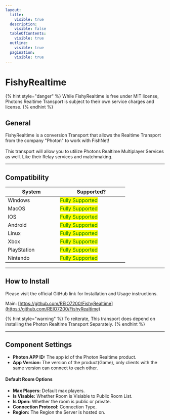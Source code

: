 ```yaml
---
layout:
  title:
    visible: true
  description:
    visible: false
  tableOfContents:
    visible: true
  outline:
    visible: true
  pagination:
    visible: true
---
```


# FishyRealtime



{% hint style="danger" %}
While FishyRealtime is free under MIT license, Photons Realtime Transport is subject to their own service charges and license.&#x20;
{% endhint %}

## General

FishyRealtime is a conversion Transport that allows the Realtime Transport from the company "Photon" to work with FishNet!\
\
This transport will allow you to utilize Photons Realtime Multiplayer Services as well. Like their Relay services and matchmaking.

***

## Compatibility

<table data-full-width="false"><thead><tr><th width="149">System</th><th width="198">Supported? </th></tr></thead><tbody><tr><td>Windows</td><td><mark style="color:green;">Fully Supported</mark></td></tr><tr><td>MacOS</td><td><mark style="color:green;">Fully Supported</mark></td></tr><tr><td>IOS</td><td><mark style="color:green;">Fully Supported</mark></td></tr><tr><td>Android</td><td><mark style="color:green;">Fully Supported</mark></td></tr><tr><td>Linux</td><td><mark style="color:green;">Fully Supported</mark></td></tr><tr><td>Xbox</td><td><mark style="color:green;">Fully Supported</mark></td></tr><tr><td>PlayStation</td><td><mark style="color:green;">Fully Supported</mark></td></tr><tr><td>Nintendo</td><td><mark style="color:green;">Fully Supported</mark></td></tr></tbody></table>

***

## How to Install

Please visit the official GitHub link for Installation and Usage instructions.

Main: [https://github.com/REIO7200/FishyRealtime](https://github.com/REIO7200/FishyRealtime)

{% hint style="warning" %}
To reiterate, This transport does depend on installing the Photon Realtime Transport Separately.&#x20;
{% endhint %}

***

## Component Settings

* **Photon APP ID:** The app id of the Photon Realtime product.
* **App Version:** The version of the product(Game), only clients with the same version can connect to each other.

#### Default Room Options

* **Max Players:** Default max players.
* **Is Visable:** Whether Room is Visiable to Public Room List.
* **Is Open:** Whether the room is public or private.
* **Connection Protocol:** Connection Type.
* **Region:** The Region the Server is hosted on.
